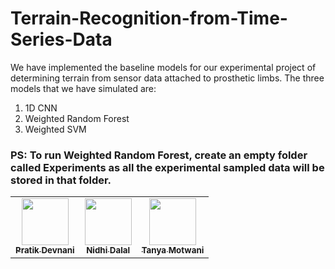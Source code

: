 # Terrain-Recognition-from-Time-Series-Data

We have implemented the baseline models for our experimental project of determining terrain from sensor data attached to  prosthetic limbs.
The three models that we have simulated are:
1. 1D CNN
2. Weighted Random Forest
3. Weighted SVM

### PS: To run Weighted Random Forest, create an empty folder called Experiments as all the experimental sampled data will be stored in that folder.

<table>
  <tr>
    <td align="center"><a href="https://github.com/pratikdevnani"><img src="https://avatars.githubusercontent.com/u/43350493?v=4" width="75px;" alt=""/><br /><sub><b>Pratik Devnani</b></sub></a><br /></td>
    <td align="center"><a href="https://github.com/nidhidalal"><img src="https://avatars.githubusercontent.com/u/74490412?v=4" width="75px;" alt=""/><br /><sub><b>Nidhi Dalal</b></sub></a><br /></td>
    <td align="center"><a href="https://github.com/Tanya-Motwani"><img src="https://avatars.githubusercontent.com/u/25959928?v=4" width="75px;" alt=""/><br /><sub><b>Tanya Motwani</b></sub></a><br /></td>
  </tr>
</table>